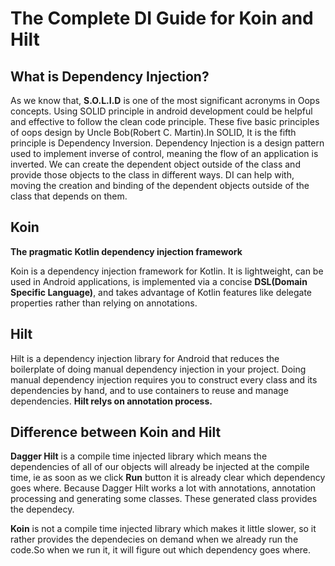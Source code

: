# The Complete DI Guide for Koin and Hilt

## What is Dependency Injection?
As we know that, **S.O.L.I.D** is one of the most significant acronyms in Oops concepts. Using SOLID principle in android development could be helpful and effective to follow the clean code principle. These five basic principles of oops design by Uncle Bob(Robert C. Martin).In SOLID, It is the fifth principle is Dependency Inversion. Dependency Injection is a design pattern used to implement inverse of control, meaning the flow of an application is inverted. We can create the dependent object outside of the class and provide those objects to the class in different ways. DI can help with, moving the creation and binding of the dependent objects outside of the class that depends on them.

## Koin
**The pragmatic Kotlin dependency injection framework**

Koin is a dependency injection framework for Kotlin. It is lightweight, can be used in Android applications, is implemented via a concise **DSL(Domain Specific Language)**, and takes advantage of Kotlin features like delegate properties rather than relying on annotations.

## Hilt
Hilt is a dependency injection library for Android that reduces the boilerplate of doing manual dependency injection in your project. Doing manual dependency injection requires you to construct every class and its dependencies by hand, and to use containers to reuse and manage dependencies. **Hilt relys on annotation process.**

## Difference between Koin and Hilt

**Dagger Hilt** is a compile time injected library which means the dependencies of all of our objects will already be injected at the compile time, ie as soon as we click **Run** button it is already clear which dependency goes where. Because Dagger Hilt works a lot with annotations, annotation processing and generating some classes. These generated class provides the dependecy.

**Koin** is not a compile time injected library which makes it little slower, so it rather provides the dependecies on demand when we already run the code.So when we run it, it will figure out which dependency goes where.


